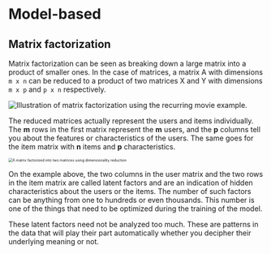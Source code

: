 # Model-based

## Matrix factorization

Matrix factorization can be seen as breaking down a large matrix into a product of smaller ones. In the case of matrices, a matrix A with dimensions `m x n` can be reduced to a product of two matrices X and Y with dimensions `m x p` and `p x n` respectively.

![Illustration of matrix factorization using the recurring movie example.](https://developers.google.com/machine-learning/recommendation/images/Matrixfactor.svg)

The reduced matrices actually represent the users and items individually. The **m** rows in the first matrix represent the **m** users, and the **p** columns tell you about the features or characteristics of the users. The same goes for the item matrix with **n** items and **p** characteristics.

<img src="https://files.realpython.com/media/dimensionality-reduction.f8686dd52b9c.jpg" alt="A matrix factorized into two matrices using dimensionality reduction" style="zoom:50%;" />

On the example above, the two columns in the user matrix and the two rows in the item matrix are called latent factors and are an indication of hidden characteristics about the users or the items. The number of such factors can be anything from one to hundreds or even thousands. This number is one of the things that need to be optimized during the training of the model.

These latent factors need not be analyzed too much. These are patterns in the data that will play their part automatically whether you decipher their underlying meaning or not.